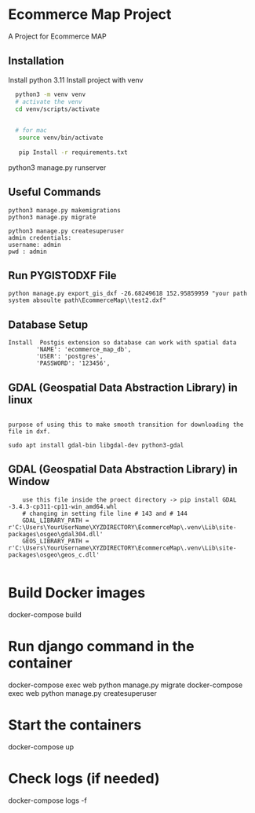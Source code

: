 
# Ecommerce Map Project

A Project for Ecommerce MAP


## Installation
Install python 3.11
Install project with venv

```bash
  python3 -m venv venv
  # activate the venv
  cd venv/scripts/activate

  
  # for mac
   source venv/bin/activate
 
   pip Install -r requirements.txt
 ```

  python3 manage.py runserver


## Useful Commands
```
python3 manage.py makemigrations
python3 manage.py migrate

python3 manage.py createsuperuser
admin credentials:
username: admin
pwd : admin
```
## Run PYGISTODXF File
```
python manage.py export_gis_dxf -26.68249618 152.95859959 "your path system absoulte path\EcommerceMap\\test2.dxf"
```

## Database Setup 
```
Install  Postgis extension so database can work with spatial data
        'NAME': 'ecommerce_map_db',
        'USER': 'postgres',
        'PASSWORD': '123456',
```
## GDAL (Geospatial Data Abstraction Library) in linux
```
 ```
`purpose of using this to make smooth transition for downloading the file in dxf.` 
```
sudo apt install gdal-bin libgdal-dev python3-gdal
```

## GDAL (Geospatial Data Abstraction Library) in Window
```
    use this file inside the proect directory -> pip install GDAL -3.4.3-cp311-cp11-win_amd64.whl 
    # changing in setting file line # 143 and # 144
    GDAL_LIBRARY_PATH = r'C:\Users\YourUserName\XYZDIRECTORY\EcommerceMap\.venv\Lib\site-packages\osgeo\gdal304.dll'
    GEOS_LIBRARY_PATH = r'C:\Users\YourUsername\XYZDIRECTORY\EcommerceMap\.venv\Lib\site-packages\osgeo\geos_c.dll' 
    
```




# Build Docker images
docker-compose build

# Run django command in the container
docker-compose exec web python manage.py migrate
docker-compose exec web python manage.py createsuperuser

# Start the containers
docker-compose up 

# Check logs (if needed)
docker-compose logs -f
